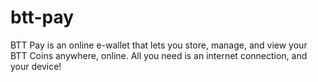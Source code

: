# btt-pay
BTT Pay is an online e-wallet that lets you store, manage, and view your BTT Coins anywhere, online. All you need is an internet connection, and your device!
